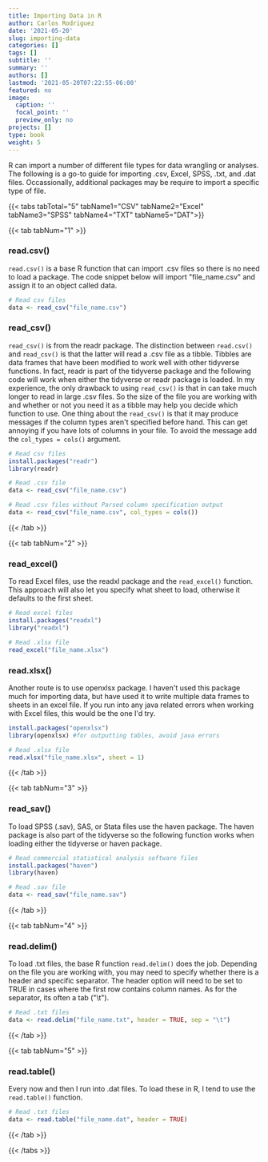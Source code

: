 ```yaml
---
title: Importing Data in R
author: Carlos Rodriguez
date: '2021-05-20'
slug: importing-data
categories: []
tags: []
subtitle: ''
summary: ''
authors: []
lastmod: '2021-05-20T07:22:55-06:00'
featured: no
image:
  caption: ''
  focal_point: ''
  preview_only: no
projects: []
type: book
weight: 5
---
```


R can import a number of different file types for data wrangling or analyses. The following is a go-to guide for importing .csv, Excel, SPSS, .txt, and .dat files. Occassionally, additional packages may be require to import a specific type of file.

 
  
  

<!-- -----------------------TABS---------------------------------- -->
{{< tabs tabTotal="5" tabName1="CSV" tabName2="Excel" tabName3="SPSS" tabName4="TXT" tabName5="DAT">}}


<!-- -----------------------Tab 1---------------------------------- -->
{{< tab tabNum="1" >}}
<!-- ### read.table() -->
<!-- ```{r, eval=FALSE} -->
<!-- # Read csv files -->
<!-- library(readr) -->
<!-- #read_csv("file_name.csv") -->
<!-- ``` -->

### read.csv()
`read.csv()` is a base R function that can import .csv files so there is no need to load a package. The code snippet below will import "file_name.csv" and assign it to an object called data.

```r
# Read csv files
data <- read_csv("file_name.csv")
```

### read_csv()
`read_csv()` is from the readr package. The distinction between `read.csv()` and `read_csv()` is that the latter will read a .csv file as a tibble. Tibbles are data frames that have been modified to work well with other tidyverse functions. In fact, readr is part of the tidyverse package and the following code will work when either the tidyverse or readr package is loaded. In my experience, the only drawback to using `read_csv()` is that in can take much longer to read in large .csv files. So the size of the file you are working with and whether or not you need it as a tibble may help you decide which function to use. One thing about the `read_csv()` is that it may produce messages if the column types aren't specified before hand. This can get annoying if you have lots of columns in your file. To avoid the message add the `col_types = cols()` argument.

```r
# Read csv files
install.packages("readr")
library(readr)

# Read .csv file
data <- read_csv("file_name.csv")

# Read .csv files without Parsed column specification output
data <- read_csv("file_name.csv", col_types = cols())
```
{{< /tab >}}


<!-- -----------------------Tab 2---------------------------------- -->
{{< tab tabNum="2" >}}
### read_excel()
To read Excel files, use the readxl package and the `read_excel()` function. This approach will also let you specify what sheet to load, otherwise it defaults to the first sheet.

```r
# Read excel files
install.packages("readxl")
library("readxl")

# Read .xlsx file
read_excel("file_name.xlsx")
```

### read.xlsx()
Another route is to use openxlsx package. I haven't used this package much for importing data, but have used it to write multiple data frames to sheets in an excel file. If you run into any java related errors when working with Excel files, this would be the one I'd try.

```r
install.packages("openxlsx")
library(openxlsx) #for outputting tables, avoid java errors

# Read .xlsx file
read.xlsx("file_name.xlsx", sheet = 1)
```
{{< /tab >}}


<!-- -----------------------Tab 3---------------------------------- -->
{{< tab tabNum="3" >}}
### read_sav()
To load SPSS (.sav), SAS, or Stata files use the haven package. The haven package is also part of the tidyverse so the following function works when loading either the tidyverse or haven package.

```r
# Read commercial statistical analysis software files
install.packages("haven")
library(haven)

# Read .sav file
data <- read_sav("file_name.sav")
```
{{< /tab >}}


<!-- -----------------------Tab 4---------------------------------- -->
{{< tab tabNum="4" >}}
### read.delim()
To load .txt files, the base R function `read.delim()` does the job. Depending on the file you are working with, you may need to specify whether there is a header and specific separator. The header option will need to be set to TRUE in cases where the first row contains column names. As for the separator, its often a tab (\"\\t\").

```r
# Read .txt files
data <- read.delim("file_name.txt", header = TRUE, sep = "\t")
```
{{< /tab >}}

<!-- -----------------------Tab 5---------------------------------- -->
{{< tab tabNum="5" >}}
### read.table()
Every now and then I run into .dat files. To load these in R, I tend to use the `read.table()` function.

```r
# Read .txt files
data <- read.table("file_name.dat", header = TRUE)
```
{{< /tab >}}


{{< /tabs >}}
